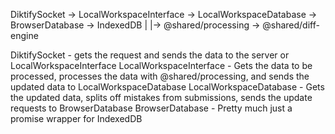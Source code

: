 DiktifySocket -> LocalWorkspaceInterface -> LocalWorkspaceDatabase -> BrowserDatabase -> IndexedDB
						|
						|-> @shared/processing -> @shared/diff-engine

DiktifySocket - gets the request and sends the data to the server or LocalWorkspaceInterface
LocalWorkspaceInterface - Gets the data to be processed, processes the data with @shared/processing,
						  and sends the updated data to LocalWorkspaceDatabase
LocalWorkspaceDatabase - Gets the updated data, splits off mistakes from submissions, sends the update
						  requests to BrowserDatabase
BrowserDatabase - Pretty much just a promise wrapper for IndexedDB